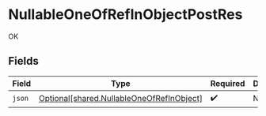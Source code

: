 # NullableOneOfRefInObjectPostRes

OK


## Fields

| Field                                                                                            | Type                                                                                             | Required                                                                                         | Description                                                                                      |
| ------------------------------------------------------------------------------------------------ | ------------------------------------------------------------------------------------------------ | ------------------------------------------------------------------------------------------------ | ------------------------------------------------------------------------------------------------ |
| `json`                                                                                           | [Optional[shared.NullableOneOfRefInObject]](undefined/models/shared/nullableoneofrefinobject.md) | :heavy_check_mark:                                                                               | N/A                                                                                              |